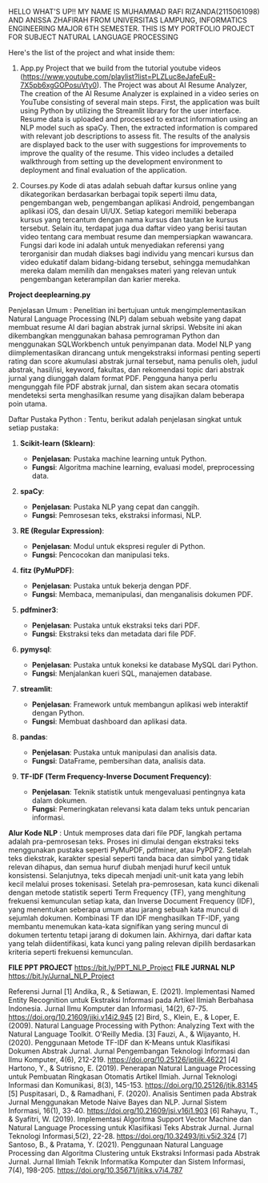 HELLO WHAT'S UP!!
MY NAME IS MUHAMMAD RAFI RIZANDA(2115061098) AND ANISSA ZHAFIRAH FROM UNIVERSITAS LAMPUNG, INFORMATICS ENGINEERING MAJOR 6TH SEMESTER. 
THIS IS MY PORTFOLIO PROJECT FOR SUBJECT NATURAL LANGUAGE PROCESSING

Here's the list of the project and what inside them:
1. App.py
   Project that we build from the tutorial youtube videos (https://www.youtube.com/playlist?list=PLZLuc8eJafeEuR-7X5pb6xgGOPosuVty0).
   The Project was about AI Resume Analyzer, The creation of the AI ​​Resume Analyzer is explained in a video series on YouTube consisting of several main steps.
   First, the application was built using Python by utilizing the Streamlit library for the user interface. Resume data is uploaded and processed to extract
   information using an NLP model such as spaCy. Then, the extracted information is compared with relevant job descriptions to assess fit. The results of the
   analysis are displayed back to the user with suggestions for improvements to improve the quality of the resume. This video includes a detailed walkthrough from
   setting up the development environment to deployment and final evaluation of the application.
   
3. Courses.py
   Kode di atas adalah sebuah daftar kursus online yang dikategorikan berdasarkan berbagai topik seperti ilmu data, pengembangan web, pengembangan aplikasi
   Android,     pengembangan aplikasi iOS, dan desain UI/UX. Setiap kategori memiliki beberapa kursus yang tercantum dengan nama kursus dan tautan ke kursus
   tersebut. Selain itu,    terdapat juga dua daftar video yang berisi tautan video tentang cara membuat resume dan mempersiapkan wawancara. Fungsi dari kode ini
   adalah untuk menyediakan referensi yang terorganisir dan mudah diakses bagi individu yang mencari kursus dan video edukatif dalam bidang-bidang tersebut,
   sehingga memudahkan mereka dalam memilih dan mengakses materi yang relevan untuk pengembangan keterampilan dan karier mereka.


**Project deeplearning.py**
   
Penjelasan Umum : Penelitian ini bertujuan untuk mengimplementasikan Natural Language Processing (NLP) dalam sebuah website yang dapat membuat resume AI dari
bagian abstrak jurnal skripsi. Website ini akan dikembangkan menggunakan bahasa pemrograman Python dan menggunakan SQLWorkbench untuk penyimpanan data. Model
NLP yang diimplementasikan dirancang untuk mengekstraksi informasi penting seperti rating dan score akumulasi abstrak jurnal tersebut, nama penulis oleh, judul
abstrak, hasil/isi, keyword, fakultas, dan rekomendasi topic dari abstrak jurnal yang diunggah dalam format PDF. Pengguna hanya perlu mengunggah file PDF
abstrak jurnal, dan sistem akan secara otomatis mendeteksi serta menghasilkan resume yang disajikan dalam beberapa poin utama.

Daftar Pustaka Python :
Tentu, berikut adalah penjelasan singkat untuk setiap pustaka:

1. **Scikit-learn (Sklearn)**:
   - **Penjelasan**: Pustaka machine learning untuk Python.
   - **Fungsi**: Algoritma machine learning, evaluasi model, preprocessing data.

2. **spaCy**:
   - **Penjelasan**: Pustaka NLP yang cepat dan canggih.
   - **Fungsi**: Pemrosesan teks, ekstraksi informasi, NLP.

3. **RE (Regular Expression)**:
   - **Penjelasan**: Modul untuk ekspresi reguler di Python.
   - **Fungsi**: Pencocokan dan manipulasi teks.

4. **fitz (PyMuPDF)**:
   - **Penjelasan**: Pustaka untuk bekerja dengan PDF.
   - **Fungsi**: Membaca, memanipulasi, dan menganalisis dokumen PDF.

5. **pdfminer3**:
   - **Penjelasan**: Pustaka untuk ekstraksi teks dari PDF.
   - **Fungsi**: Ekstraksi teks dan metadata dari file PDF.

6. **pymysql**:
   - **Penjelasan**: Pustaka untuk koneksi ke database MySQL dari Python.
   - **Fungsi**: Menjalankan kueri SQL, manajemen database.

7. **streamlit**:
   - **Penjelasan**: Framework untuk membangun aplikasi web interaktif dengan Python.
   - **Fungsi**: Membuat dashboard dan aplikasi data.

8. **pandas**:
   - **Penjelasan**: Pustaka untuk manipulasi dan analisis data.
   - **Fungsi**: DataFrame, pembersihan data, analisis data.

9. **TF-IDF (Term Frequency-Inverse Document Frequency)**:
   - **Penjelasan**: Teknik statistik untuk mengevaluasi pentingnya kata dalam dokumen.
   - **Fungsi**: Pemeringkatan relevansi kata dalam teks untuk pencarian informasi.
  
**Alur Kode NLP** : Untuk memproses data dari file PDF, langkah pertama adalah pra-pemrosesan teks. Proses ini dimulai dengan ekstraksi teks menggunakan pustaka seperti PyMuPDF, pdfminer, atau PyPDF2. Setelah teks diekstrak, karakter spesial seperti tanda baca dan simbol yang tidak relevan dihapus, dan semua huruf diubah menjadi huruf kecil untuk konsistensi. Selanjutnya, teks dipecah menjadi unit-unit kata yang lebih kecil melalui proses tokenisasi. Setelah pra-pemrosesan, kata kunci dikenali dengan metode statistik seperti Term Frequency (TF), yang menghitung frekuensi kemunculan setiap kata, dan Inverse Document Frequency (IDF), yang menentukan seberapa umum atau jarang sebuah kata muncul di sejumlah dokumen. Kombinasi TF dan IDF menghasilkan TF-IDF, yang membantu menemukan kata-kata signifikan yang sering muncul di dokumen tertentu tetapi jarang di dokumen lain. Akhirnya, dari daftar kata yang telah diidentifikasi, kata kunci yang paling relevan dipilih berdasarkan kriteria seperti frekuensi kemunculan. 

**FILE PPT PROJECT**
https://bit.ly/PPT_NLP_Project
**FILE JURNAL NLP**
https://bit.ly/Jurnal_NLP_Project

Referensi Jurnal
[1] Andika, R., & Setiawan, E. (2021). Implementasi Named Entity Recognition untuk 
Ekstraksi Informasi pada Artikel Ilmiah Berbahasa Indonesia. Jurnal Ilmu Komputer dan 
Informasi, 14(2), 67-75. https://doi.org/10.21609/jiki.v14i2.945
[2] Bird, S., Klein, E., & Loper, E. (2009). Natural Language Processing with Python: 
Analyzing Text with the Natural Language Toolkit. O'Reilly Media.
[3] Fauzi, A., & Wijayanto, H. (2020). Penggunaan Metode TF-IDF dan K-Means untuk 
Klasifikasi Dokumen Abstrak Jurnal. Jurnal Pengembangan Teknologi Informasi dan Ilmu 
Komputer, 4(6), 212-219. https://doi.org/10.25126/jptiik.46221
[4] Hartono, Y., & Sutrisno, E. (2019). Penerapan Natural Language Processing untuk 
Pembuatan Ringkasan Otomatis Artikel Ilmiah. Jurnal Teknologi Informasi dan Komunikasi, 
8(3), 145-153. https://doi.org/10.25126/jtik.83145
[5] Puspitasari, D., & Ramadhani, F. (2020). Analisis Sentimen pada Abstrak Jurnal 
Menggunakan Metode Naive Bayes dan NLP. Jurnal Sistem Informasi, 16(1), 33-40. 
https://doi.org/10.21609/jsi.v16i1.903
[6] Rahayu, T., & Syafitri, W. (2019). Implementasi Algoritma Support Vector Machine dan 
Natural Language Processing untuk Klasifikasi Teks Abstrak Jurnal. Jurnal Teknologi 
Informasi,5(2), 22-28. https://doi.org/10.32493/jti.v5i2.324
[7] Santoso, B., & Pratama, Y. (2021). Penggunaan Natural Language Processing dan Algoritma 
Clustering untuk Ekstraksi Informasi pada Abstrak Jurnal. Jurnal Ilmiah Teknik Informatika 
Komputer dan Sistem Informasi, 7(4), 198-205. https://doi.org/10.35671/jitiks.v7i4.787
